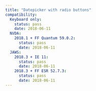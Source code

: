 ```yaml
---
title: "Datepicker with radio buttons"
compatibility:
  Keyboard only:
    status: pass
    date: 2018-06-11
  NVDA:
    2018.1 + FF Quantum 59.0.2:
      status: pass
      date: 2018-06-11
  JAWS:
    2018.3 + IE 11:
      status: pass
      date: 2018-06-11
    2018.3 + FF ESR 52.7.3:
      status: pass
      date: 2018-06-11
---
```

